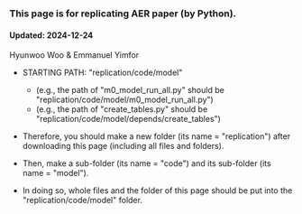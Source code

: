 ### This page is for replicating AER paper (by Python).
#### Updated: 2024-12-24
Hyunwoo Woo & Emmanuel Yimfor

- STARTING PATH: "replication/code/model"
  - (e.g., the path of "m0_model_run_all.py" should be "replication/code/model/m0_model_run_all.py")
  - (e.g., the path of "create_tables.py" should be "replication/code/model/depends/create_tables")

- Therefore, you should make a new folder (its name = "replication") after downloading this page (including all files and folders).
- Then, make a sub-folder (its name = "code") and its sub-folder (its name = "model").
- In doing so, whole files and the folder of this page should be put into the "replication/code/model" folder.
